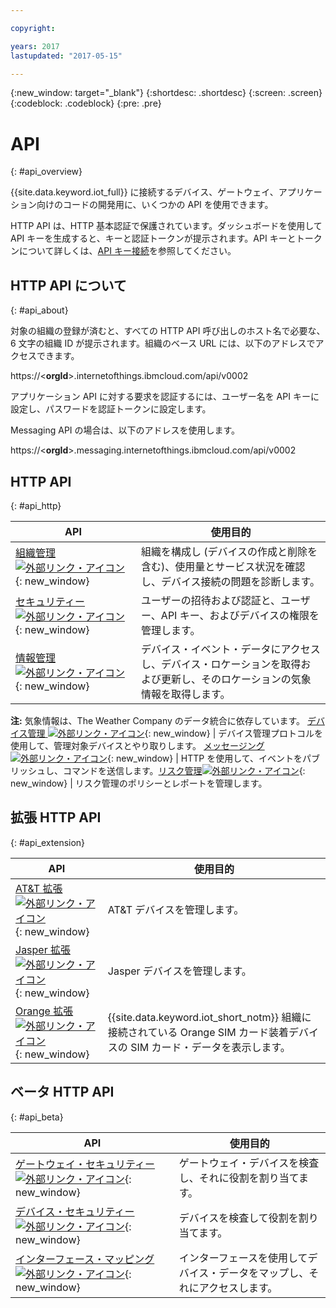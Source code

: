 ```yaml
---

copyright:

years: 2017
lastupdated: "2017-05-15"

---
```


{:new_window: target="\_blank"}
{:shortdesc: .shortdesc}
{:screen: .screen}
{:codeblock: .codeblock}
{:pre: .pre}


# API
{: #api_overview}

{{site.data.keyword.iot_full}} に接続するデバイス、ゲートウェイ、アプリケーション向けのコードの開発用に、いくつかの API を使用できます。

HTTP API は、HTTP 基本認証で保護されています。ダッシュボードを使用して API キーを生成すると、キーと認証トークンが提示されます。API キーとトークンについて詳しくは、[API キー接続](../platform_authorization.html#api-key)を参照してください。


## HTTP API について
{: #api_about}

対象の組織の登録が済むと、すべての HTTP API 呼び出しのホスト名で必要な、6 文字の組織 ID が提示されます。組織のベース URL には、以下のアドレスでアクセスできます。

https://<**orgId**>.internetofthings.ibmcloud.com/api/v0002

アプリケーション API に対する要求を認証するには、ユーザー名を API キーに設定し、パスワードを認証トークンに設定します。

Messaging API の場合は、以下のアドレスを使用します。

https://<**orgId**>.messaging.internetofthings.ibmcloud.com/api/v0002

## HTTP API
{: #api_http}

API                     | 使用目的       
------------- | -------------
[組織管理 ![外部リンク・アイコン](../../../icons/launch-glyph.svg)](https://docs.internetofthings.ibmcloud.com/apis/swagger/v0002/orgAdmin.html){: new_window} | 組織を構成し (デバイスの作成と削除を含む)、使用量とサービス状況を確認し、デバイス接続の問題を診断します。
[セキュリティー ![外部リンク・アイコン](../../../icons/launch-glyph.svg)](https://docs.internetofthings.ibmcloud.com/apis/swagger/v0002/security.html){: new_window} | ユーザーの招待および認証と、ユーザー、API キー、およびデバイスの権限を管理します。
[情報管理 ![外部リンク・アイコン](../../../icons/launch-glyph.svg)](https://docs.internetofthings.ibmcloud.com/apis/swagger/v0002/info-mgmt.html){: new_window} |  デバイス・イベント・データにアクセスし、デバイス・ロケーションを取得および更新し、そのロケーションの気象情報を取得します。
**注:** 気象情報は、The Weather Company のデータ統合に依存しています。
[デバイス管理 ![外部リンク・アイコン](../../../icons/launch-glyph.svg)](https://docs.internetofthings.ibmcloud.com/apis/swagger/v0002/deviceMgmt.html){: new_window} | デバイス管理プロトコルを使用して、管理対象デバイスとやり取りします。
[メッセージング ![外部リンク・アイコン](../../../icons/launch-glyph.svg)](https://docs.internetofthings.ibmcloud.com/apis/swagger/v0002/http-messaging.html){: new_window}   | HTTP を使用して、イベントをパブリッシュし、コマンドを送信します。[リスク管理![外部リンク・アイコン](../../../icons/launch-glyph.svg)](https://docs.internetofthings.ibmcloud.com/apis/swagger/v0002/riskmgmt.html){: new_window}   | リスク管理のポリシーとレポートを管理します。

## 拡張 HTTP API
{: #api_extension}

API                     | 使用目的       
------------- | -------------
[AT&T 拡張 ![外部リンク・アイコン](../../../icons/launch-glyph.svg)](https://docs.internetofthings.ibmcloud.com/apis/swagger/v0002/ext-atnt.html){: new_window} | AT&T デバイスを管理します。
[Jasper 拡張 ![外部リンク・アイコン](../../../icons/launch-glyph.svg)](https://docs.internetofthings.ibmcloud.com/apis/swagger/v0002/ext-jasper.html){: new_window} | Jasper デバイスを管理します。
[Orange 拡張 ![外部リンク・アイコン](../../../icons/launch-glyph.svg)](https://docs.internetofthings.ibmcloud.com/apis/swagger/v0002/ext-orange.html){: new_window} | {{site.data.keyword.iot_short_notm}} 組織に接続されている Orange SIM カード装着デバイスの SIM カード・データを表示します。

## ベータ HTTP API
{: #api_beta}

API                     | 使用目的       
------------- | -------------
[ゲートウェイ・セキュリティー ![外部リンク・アイコン](../../../icons/launch-glyph.svg)](https://docs.internetofthings.ibmcloud.com/apis/swagger/v0002-beta/security-gateway-beta.html){: new_window}   | ゲートウェイ・デバイスを検査し、それに役割を割り当てます。
[デバイス・セキュリティー ![外部リンク・アイコン](../../../icons/launch-glyph.svg)](https://docs.internetofthings.ibmcloud.com/apis/swagger/v0002-beta/security-devices-beta.html){: new_window} | デバイスを検査して役割を割り当てます。
[インターフェース・マッピング ![外部リンク・アイコン](../../../icons/launch-glyph.svg)](https://docs.internetofthings.ibmcloud.com/apis/swagger/v0002-beta/info-mgmt-beta.html){: new_window}   |   インターフェースを使用してデバイス・データをマップし、それにアクセスします。
